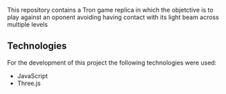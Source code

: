 This repository contains a Tron game replica in which the objetctive is to play against an oponent avoiding having contact with its light beam across multiple levels

## Technologies
For the development of this project the following technologies were used:
- JavaScript
- Three.js
